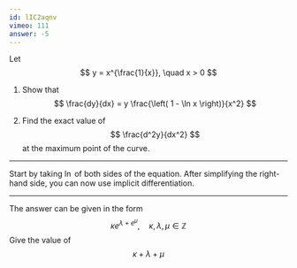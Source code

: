 ```yaml
---
id: lIC2aqnv
vimeo: 111
answer: -5
---
```


Let
$$
y = x^{\frac{1}{x}}, \quad x > 0
$$

 1. Show that
    $$
    \frac{dy}{dx} = y \frac{\left( 1 - \ln x \right)}{x^2}
    $$

 1. Find the exact value of
    $$
    \frac{d^2y}{dx^2}
    $$
    at the maximum point of the curve.

---

Start by taking $\ln$ of both sides of the equation. After simplifying the right-hand side, you can now use implicit differentiation.

---

The answer can be given in the form
$$
\kappa e^{\lambda + e^{\mu}}, \quad \kappa, \lambda, \mu \in \mathbb{Z}
$$
Give the value of
$$
\kappa + \lambda + \mu
$$
